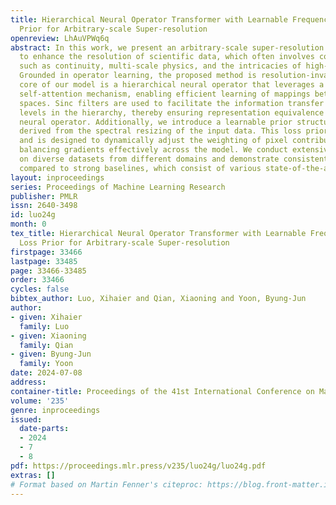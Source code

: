 ```yaml
---
title: Hierarchical Neural Operator Transformer with Learnable Frequency-aware Loss
  Prior for Arbitrary-scale Super-resolution
openreview: LhAuVPWq6q
abstract: In this work, we present an arbitrary-scale super-resolution (SR) method
  to enhance the resolution of scientific data, which often involves complex challenges
  such as continuity, multi-scale physics, and the intricacies of high-frequency signals.
  Grounded in operator learning, the proposed method is resolution-invariant. The
  core of our model is a hierarchical neural operator that leverages a Galerkin-type
  self-attention mechanism, enabling efficient learning of mappings between function
  spaces. Sinc filters are used to facilitate the information transfer across different
  levels in the hierarchy, thereby ensuring representation equivalence in the proposed
  neural operator. Additionally, we introduce a learnable prior structure that is
  derived from the spectral resizing of the input data. This loss prior is model-agnostic
  and is designed to dynamically adjust the weighting of pixel contributions, thereby
  balancing gradients effectively across the model. We conduct extensive experiments
  on diverse datasets from different domains and demonstrate consistent improvements
  compared to strong baselines, which consist of various state-of-the-art SR methods.
layout: inproceedings
series: Proceedings of Machine Learning Research
publisher: PMLR
issn: 2640-3498
id: luo24g
month: 0
tex_title: Hierarchical Neural Operator Transformer with Learnable Frequency-aware
  Loss Prior for Arbitrary-scale Super-resolution
firstpage: 33466
lastpage: 33485
page: 33466-33485
order: 33466
cycles: false
bibtex_author: Luo, Xihaier and Qian, Xiaoning and Yoon, Byung-Jun
author:
- given: Xihaier
  family: Luo
- given: Xiaoning
  family: Qian
- given: Byung-Jun
  family: Yoon
date: 2024-07-08
address:
container-title: Proceedings of the 41st International Conference on Machine Learning
volume: '235'
genre: inproceedings
issued:
  date-parts:
  - 2024
  - 7
  - 8
pdf: https://proceedings.mlr.press/v235/luo24g/luo24g.pdf
extras: []
# Format based on Martin Fenner's citeproc: https://blog.front-matter.io/posts/citeproc-yaml-for-bibliographies/
---
```

